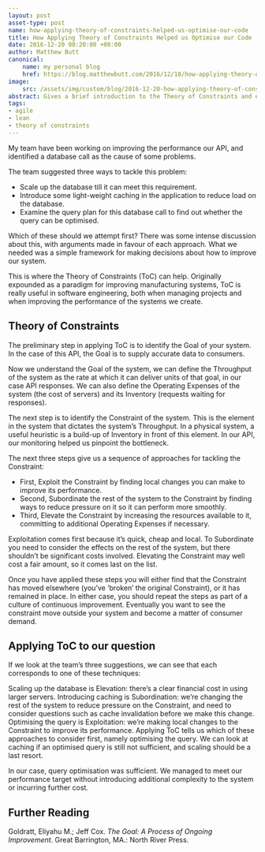 ```yaml
---
layout: post
asset-type: post
name: how-applying-theory-of-constraints-helped-us-optimise-our-code
title: How Applying Theory of Constraints Helped us Optimise our Code
date: 2016-12-20 00:20:00 +00:00
author: Matthew Butt
canonical:
    name: my personal blog
    href: https://blog.matthewbutt.com/2016/12/18/how-applying-theory-of-constraints-helped-us-optimise-our-code/
image:
    src: /assets/img/custom/blog/2016-12-20-how-applying-theory-of-constraints-helped-us-optimise-our-code/post-image.png
abstract: Gives a brief introduction to the Theory of Constraints and explains how it gives a framework for tackling performance issues
tags:
- agile
- lean
- theory of constraints
---
```


My team have been working on improving the performance our API, and identified a database call as the cause of some problems.

The team suggested three ways to tackle this problem:

* Scale up the database till it can meet this requirement.
* Introduce some light-weight caching in the application to reduce load on the database.
* Examine the query plan for this database call to find out whether the query can be optimised.

Which of these should we attempt first? There was some intense discussion about this, with arguments made in favour of each approach. What we needed was a simple framework for making decisions about how to improve our system.

This is where the Theory of Constraints (ToC) can help. Originally expounded as a paradigm for improving manufacturing systems, ToC is really useful in software engineering, both when managing projects and when improving the performance of the systems we create.

## Theory of Constraints

The preliminary step in applying ToC is to identify the Goal of your system. In the case of this API, the Goal is to supply accurate data to consumers.

Now we understand the Goal of the system, we can define the Throughput of the system as the rate at which it can deliver units of that goal, in our case API responses. We can also define the Operating Expenses of the system (the cost of servers) and its Inventory (requests waiting for responses).

The next step is to identify the Constraint of the system. This is the element in the system that dictates the system’s Throughput. In a physical system, a useful heuristic is a build-up of Inventory in front of this element. In our API, our monitoring helped us pinpoint the bottleneck.

The next three steps give us a sequence of approaches for tackling the Constraint:

* First, Exploit the Constraint by finding local changes you can make to improve its performance.
* Second, Subordinate the rest of the system to the Constraint by finding ways to reduce pressure on it so it can perform more smoothly.
* Third, Elevate the Constraint by increasing the resources available to it, committing to additional Operating Expenses if necessary.

Exploitation comes first because it’s quick, cheap and local. To Subordinate you need to consider the effects on the rest of the system, but there shouldn’t be significant costs involved. Elevating the Constraint may well cost a fair amount, so it comes last on the list.

Once you have applied these steps you will either find that the Constraint has moved elsewhere (you’ve ‘broken’ the original Constraint), or it has remained in place. In either case, you should repeat the steps as part of a culture of continuous improvement. Eventually you want to see the constraint move outside your system and become a matter of consumer demand.

## Applying ToC to our question

If we look at the team’s three suggestions, we can see that each corresponds to one of these techniques:

Scaling up the database is Elevation: there’s a clear financial cost in using larger servers.
Introducing caching is Subordination: we’re changing the rest of the system to reduce pressure on the Constraint, and need to consider questions such as cache invalidation before we make this change.
Optimising the query is Exploitation: we’re making local changes to the Constraint to improve its performance.
Applying ToC tells us which of these approaches to consider first, namely optimising the query. We can look at caching if an optimised query is still not sufficient, and scaling should be a last resort.

In our case, query optimisation was sufficient. We managed to meet our performance target without introducing additional complexity to the system or incurring further cost.

## Further Reading

Goldratt, Eliyahu M.; Jeff Cox. _The Goal: A Process of Ongoing Improvement_. Great Barrington, MA.: North River Press.